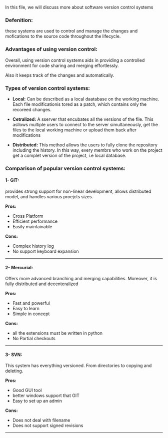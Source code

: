  In this file, we will discuss more about software version control systems

### Defenition:
 these systems are used to control and manage the changes and mofications to the source code throughout the lifecycle.

###  Advantages of using version control:

 Overall, using version control systems aids in providing a controlled environment for code sharing and merging effortlessly. 

 Also it keeps track of the changes and automatically.

###  Types of version control systems:

  - **Local:** Can be described as a local daatabase on the working machine. Each file modificationis tored as a patch, which contains only the recoreed changes.

- **Cetralized:** A sserver that encubates all the versions of the file. This asllows multiple users to connect to the server simultaneously, get the files to the local working machine or upload them back after modifications 
- **Distributed:** This method allows the users to fully clone the repository including the history. In this way, every membrs who work on the project get a complet version of the project, i.e local database.

### Comparison of popular version control systems:


#### 1- GIT: 
provides strong support for non-linear development, allows distributed model, and handles various proejcts sizes.

**Pros:** 
+ Cross Platform
+ Efficient performance
+ Easily maintainable

**Cons:**
  + Complex history log
  + No support keyboard expansion 

-------
#### 2- Mercurial: 
Offers more advanced branching and merging capabilities. Moreover, it is fully distributed and decenteralized 

**Pros:** 
+ Fast and powerful
+ Easy to learn
+ Simple in concept

**Cons:**
  + all the extensions must be written in python
  + No Partial checkouts

-------
#### 3- SVN: 
This system has everything versioned. From directories to copying and deleting.

**Pros:** 
+ Good GUI tool
+ better windows support that GIT
+ Easy to set up an admin

**Cons:**
  + Does not deal with filename
  + Does not support signed revisions

--------
